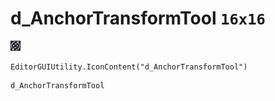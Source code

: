 # d_AnchorTransformTool `16x16`
<img src="/img/d_AnchorTransformTool.png" width=16 height=16>

``` CSharp
EditorGUIUtility.IconContent("d_AnchorTransformTool")
```
```
d_AnchorTransformTool
```
